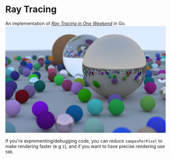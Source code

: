 # Ray Tracing

An implementation of [_Ray Tracing in One Weekend_](https://raytracing.github.io/books/RayTracingInOneWeekend.html) in Go.
![Original Render Image](original-render-small.png?raw=true)

If you're exprementing/debugging code, you can reduce `sampesPerPixel` to make rendering faster (e.g `1`), and if you want to have precise rendering use `500`.
